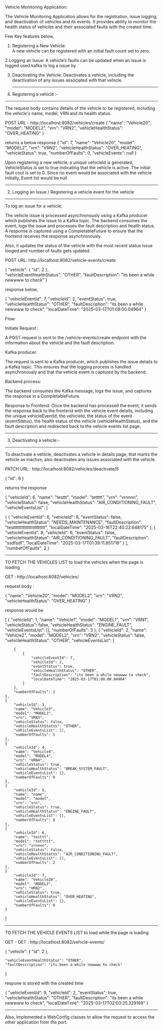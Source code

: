 Vehicle Monitoring Application:

The Vehicle Monitoring Application allows for the registration, issue logging, and deactivation of vehicles and its events. 
It provides ability to monitor the health status of vehicles and their associated faults with the created time.

Few Key features below, 
1. Registering a New Vehicle:  
       A new vehicle can be registered with an initial fault count set to zero.

2.Logging an Issue: 
       A vehicle’s faults can be updated when an issue is logged used kafka to log a issue by

3. Deactivating the Vehicle: 
      Deactivates a vehicle, including the deactivation of any issues associated with that vehicle.

   --------------------------------------------------------------------------------------------------------------------

1. Registering a vehicle :-
---------------------------

The request body contains details of the vehicle to be registered, including the vehicle's name, model, VRN and its health status.

POST URL - http://localhost:8082/vehicles/create
{
    "name": "Vehicle20",
    "model": "MODEL2",
    "vrn": "VRN2",
    "vehicleHealthStatus": "OVER_HEATING"
}

returns a below response
{
    "id": 7,
    "name": "Vehicle20",
    "model": "MODEL2",
    "vrn": "VRN2",
    "vehicleHealthStatus": "OVER_HEATING",
    "vehicleStatus": true,
    "numberOfFaults": 0,
    "vehicleEvents": null
} 

Upon registering a new vehicle, a unique vehicleId is generated, VehicleStatus is set to true indicating that the vehicle is active .The initial fault cout is set to 0.
Since no event would be associated with the vehicle initially, Event list would be null


------------------------------------------------------------------------------------------------------------------------------------------------------------------------


2. Logging an Issue / Registering a vehicle event for the vehicle
-----------------------------------------------------------------

To log an issue for a vehicle, 

The vehicle issue is processed asynchronously using a Kafka producer which publishes the issue to a Kafka topic. The backend consumes the event, logs the issue and processes the fault description and health status.
A response is captured using a CompletableFuture to ensure that the frontend receives the response asynchronously.

Also, it updates the status of the vehicle with the most recent status issue looged and number of faults gets updated.

POST URL: http://localhost:8082/vehicle-events/create

{
    "vehicle":
    {
        "id": 2
    },    
    "vehicleEventHealthStatus": "OTHER",
    "faultDescription": "its been a while newwww to check"
}

response below,

{
    "vehicleEventId": 7,
    "vehicleId": 2,
    "eventStatus": true,
    "vehicleHealthStatus": "OTHER",
    "faultDescription": "its been a while newwww to check",
    "localDateTime": "2025-03-17T01:08:00.04964"
}

Flow:


Initiate Request : 

A POST request is sent to the /vehicle-events/create endpoint with the  information about the vehicle and the fault description.

Kafka producer: 

The request is sent to a Kafka producer, which publishes the issue details to a Kafka topic. 
This ensures that the logging process is handled asynchronously and that the vehicle event is captured by the backend.

Backend process:

The backend consumes the Kafka message, logs the issue, and captures the response in a CompletableFuture.

Response to Frontend:
Once the backend has processed the event, it sends the response back to the frontend with the vehicle event details,
including the unique vehicleEventId, the vehicleId, the status of the event (eventStatus), 
the health status of the vehicle (vehicleHealthStatus), and the fault description and redirected back to the vehicle events list page.

------------------------------------------------------------------------------------------------------------------------------------------------------------------



3. Deactivating a vehicle:-
----------------------------

To deactivate a vehicle, deactivates a vehicle in details page, that marks the vehicle as inactive, also deactivates any issues associated with the vehicle.

PATCH URL : http://localhost:8082/vehicles/deactivate/6

{
    "id": 6
}

returns the response

{
    "vehicleId": 6,
    "name": "testtt",
    "model": "tettttt",
    "vrn": "vrnnnn",
    "vehicleStatus": false,
    "vehicleHealthStatus": "AIR_CONDITIONING_FAULT",
    "vehicleEventsList": [

{
    {
            "vehicleEventId": 6,
            "vehicleId": 6,
            "eventStatus": false,
            "vehicleHealthStatus": "NEEDS_MAINTENANCE",
            "faultDescription": "testtttttttttttttttttttttt",
            "localDateTime": "2025-03-16T22:40:22.648175"
        },
        {
            "vehicleEventId": 8,
            "vehicleId": 6,
            "eventStatus": false,
            "vehicleHealthStatus": "AIR_CONDITIONING_FAULT",
            "faultDescription": "ssdfsdf",
            "localDateTime": "2025-03-17T01:39:11.851716"
        }
    ],
    "numberOfFaults": 2
}

-------------------------------------------------------------------------------------------------------------------------------


TO FETCH THE VEHICLES LIST to load the vehicles when the page is loading 

GET : http://localhost:8082/vehicles/

request body : 

{
    "name": "Vehicle20",
    "model": "MODEL2",
    "vrn": "VRN2",
    "vehicleHealthStatus": "OVER_HEATING"
}


response would be

[
    {
        "vehicleId": 1,
        "name": "Vehicle1",
        "model": "MODEL1",
        "vrn": "VRN1",
        "vehicleStatus": false,
        "vehicleHealthStatus": "ENGINE_FAULT",
        "vehicleEventsList": [],
        "numberOfFaults": 3
    },
    {
        "vehicleId": 2,
        "name": "Vehicle2",
        "model": "MODEL2",
        "vrn": "VRN2",
        "vehicleStatus": false,
        "vehicleHealthStatus": "OTHER",
        "vehicleEventsList": [

        {
            {
                "vehicleEventId": 7,
                "vehicleId": 2,
                "eventStatus": true,
                "vehicleHealthStatus": "OTHER",
                "faultDescription": "its been a while newwww to check",
                "localDateTime": "2025-03-17T01:08:00.04964"
            }
        ],
        "numberOfFaults": 2
    },
    {
        "vehicleId": 3,
        "name": "Vehicle3",
        "model": "MODEL3",
        "vrn": "VRN3",
        "vehicleStatus": false,
        "vehicleHealthStatus": "OTHER",
        "vehicleEventsList": [],
        "numberOfFaults": 1
    },
    {
        "vehicleId": 4,
        "name": "Vehicle4",
        "model": "MODEL4",
        "vrn": "VRN4",
        "vehicleStatus": true,
        "vehicleHealthStatus": "BREAK_SYSTEM_FAULT",
        "vehicleEventsList": [],
        "numberOfFaults": 0
    },
    {
        "vehicleId": 5,
        "name": "name",
        "model": "model",
        "vrn": "vrn",
        "vehicleStatus": true,
        "vehicleHealthStatus": "ENGINE_FAULT",
        "vehicleEventsList": [],
        "numberOfFaults": 0
    },
    {
        "vehicleId": 6,
        "name": "testtt",
        "model": "tettttt",
        "vrn": "vrnnnn",
        "vehicleStatus": false,
        "vehicleHealthStatus": "AIR_CONDITIONING_FAULT",
        "vehicleEventsList": [],
        "numberOfFaults": 2
    },
    {
        "vehicleId": 7,
        "name": "Vehicle20",
        "model": "MODEL2",
        "vrn": "VRN2",
        "vehicleStatus": true,
        "vehicleHealthStatus": "OVER_HEATING",
        "vehicleEventsList": [],
        "numberOfFaults": 0
    }
]


----------------------------------------------------- 

TO FETCH THE VEHICLE EVENTS  LIST to load while the page is loading

GET - GET : http://localhost:8082/vehicle-events/

{
    "vehicle":
    {
        "id": 2
    },
    
    "vehicleEventHealthStatus": "OTHER",
    "faultDescription": "its been a while newwww to check"
}

respone is stored with the created time

{
    "vehicleEventId": 9,
    "vehicleId": 2,
    "eventStatus": true,
    "vehicleHealthStatus": "OTHER",
    "faultDescription": "its been a while newwww to check",
    "localDateTime": "2025-03-17T02:03:25.329169"
}

-----------------------------------------------------------------------------------------------------------


Also, Implemented a WebConfig classes to allow the request to access the other application from the port.



